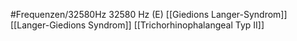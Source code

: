 #Frequenzen/32580Hz
32580 Hz (E)
[[Giedions Langer-Syndrom]]
[[Langer-Giedions Syndrom]]
[[Trichorhinophalangeal Typ II]]